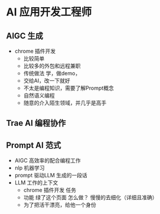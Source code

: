 # AI 应用开发工程师

## AIGC 生成
- chrome 插件开发
  - 比较简单
  - 比较多的外包和远程兼职
  - 传统做法
    学，做demo，
  - 交给AI，改一下就好
  - 不太是编程知识，需要了解Prompt概念
  - 自然语义编程
  - 随意的介入陌生领域，并几乎是高手

## Trae AI 编程协作


## Prompt  AI 范式
- AIGC 高效率的配合编程工作
- nlp 机器学习
- prompt 驱动LLM 生成的一段话
- LLM 工作的上下文
  - chrome 插件开发 任务
  - 功能 绿了这个页面 怎么做？ 慢慢的去细化（详细且准确）
  - 为了把活干漂亮，给他一个身份 